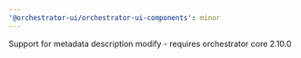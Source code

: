 ```yaml
---
'@orchestrator-ui/orchestrator-ui-components': minor
---
```


Support for metadata description modify - requires orchestrator core 2.10.0
